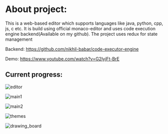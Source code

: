 # About project:

This is a web-based editor which supports languages like java, python, cpp, js, c etc. It is build using official monaco-editor and uses code execution engine backend(Available on my github). The project uses redux for state management

Backend: https://github.com/nikhil-babar/code-executor-engine

Demo: https://www.youtube.com/watch?v=G2lyjFt-BrE

## Current progress:

![editor](https://github.com/nikhil-babar/code-editor/assets/115392530/9c5f50af-c37b-4195-8940-a2becf57ee08)





![main1](https://github.com/nikhil-babar/code-editor/assets/115392530/43ad61a1-5ac8-4d3d-a699-3b794f7d698b)



![main2](https://github.com/nikhil-babar/code-editor/assets/115392530/92d51346-cfb7-48c2-9b76-e5715dc3a9e6)



![themes](https://github.com/nikhil-babar/code-editor/assets/115392530/3aea55ff-9964-44f5-9ea9-f210671ab941)



![drawing_board](https://github.com/nikhil-babar/code-editor/assets/115392530/81a3ec77-8d76-436b-a879-7a485a48ab97)



